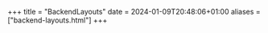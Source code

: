 +++
title = "BackendLayouts"
date = 2024-01-09T20:48:06+01:00
aliases = ["backend-layouts.html"]
+++
